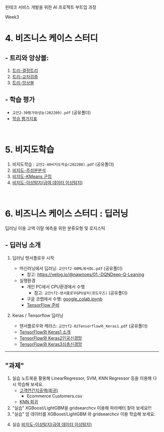 핀테크 서비스 개발을 위한 AI 프로젝트 부트업 과정

Week3

# 4.  비즈니스 케이스 스터디

## - 트리와 앙상블:

1. [트리-결정트리](notebooks/4-13결정트리.ipynb)
2. [트리-교차검증](notebooks/4-14교차검증_그리드서치.ipynb)
3. [트리-앙상블](notebooks/4-15앙상블.ipynb)



## - 학습 평가
 - `교안2-30평가와성능(202209).pdf`  (공유폴더)
 -  [학습 평가지표](notebooks/4-18모델평가지표.ipynb)



<br>

# 5. 비지도학습

1. 비지도학습 : `교안2-40비지도학습(202208).pdf` (공유폴더)
2. [비지도-주성분분석](notebooks/4-21비지도-주성분분석(cancer).ipynb)
3. [비지도-KMeans 군집](notebooks/4-25비지도-군집(KMeans).ipynb)
4. [비지도-이상탐지(급여 데이터 이상탐지)](notebooks/4-27비지도-이상탐지.ipynb)

<br>

# 6. 비즈니스 케이스 스터디 : 딥러닝

딥러닝 이용 고액 이탈 예측을 위한 분류모형 및 로지스틱

## - 딥러닝 소개

1. 딥러닝 텐서플로우 시작

   - 머신러닝에서 딥러닝: `교안tf2-00ML에서DL.pdf` (공유폴더)
       - 참고: https://velog.io/@nawnoes/01.-DQNDeep-Q-Leaning
   - 실행환경
       - 개인 PC에서 CPU환경에서 수행
           - 참고: `교안tf2-텐서플로우GPU설치(윈도우즈)` (공유폴더)
       - 구글 코랩에서 수행: [google_colab.ipynb](notebooks/google_colab_matplotlib(202209).ipynb)
       - [TensorFlow 준비](notebooks/5-02TensorFlow준비.ipynb)

2. Keras / Tensorflow 딥러닝
    - 텐서플로우와 케라스: `교안tf2-02Tensorflow와_Keras1.pdf` (공유폴더)
    - [TensorFlow와 Keras1 소개](notebooks/5-10Tensorflow_Keras1.ipynb)
    - [TensorFlow와 Keras2인공신경망](notebooks/5-10Tensorflow_Keras2_인공신경망.ipynb)
    - [TensorFlow와 Keras3심층신경망](notebooks/5-10Tensorflow_Keras3_심층신경망.ipynb)

---


## "과제"


1. 실습 노트북을 활용해 LinearRegressor, SVM, KNN Regressor 등을 이용해 다시 학습해 보세요.
   - [고객연간지출액(회귀)](notebooks/분석-고객연간지출액(회귀).ipynb)
       - Ecommerce Customers.csv
   - [KNN 회귀](notebooks/4-10지도-회귀ex1-KNN-0.ipynb)
2. "실습" XGBoost/LightGBM을 gridsearchcv 이용해 파라메터 찾아 보세요!!!
3. "실습" 암 데이터를 XGBoost/LightGBM 와 gridsearchcv 이용 학습해 보세요.
<!-- 사용한 `데이터분석-주가데이터(2021시가총액)`을 FinanceDataReader 를 활용해 2022년 자료를 사용해 분석해 보자. -->
4. 실습 [비지도-이상탐지(급여 데이터 이상탐지)](notebooks/4-27비지도-이상탐지.ipynb)
